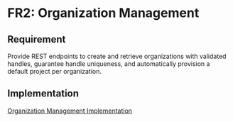 # FR2: Organization Management

## Requirement

Provide REST endpoints to create and retrieve organizations with validated handles, guarantee handle uniqueness, and automatically provision a default project per organization.

## Implementation

[Organization Management Implementation](../impls/organization-management.md)
